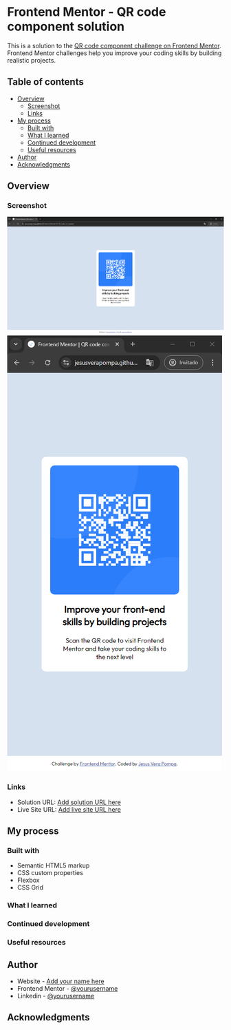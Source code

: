 # Frontend Mentor - QR code component solution

This is a solution to the [QR code component challenge on Frontend Mentor](https://www.frontendmentor.io/challenges/qr-code-component-iux_sIO_H). Frontend Mentor challenges help you improve your coding skills by building realistic projects.

## Table of contents

-   [Overview](#overview)
    -   [Screenshot](#screenshot)
    -   [Links](#links)
-   [My process](#my-process)
    -   [Built with](#built-with)
    -   [What I learned](#what-i-learned)
    -   [Continued development](#continued-development)
    -   [Useful resources](#useful-resources)
-   [Author](#author)
-   [Acknowledgments](#acknowledgments)

## Overview

### Screenshot

![](./assets/img/screenshot/screenshot-desktop.png)
![](./assets/img/screenshot/screenshot-mobile.png)

### Links

-   Solution URL: [Add solution URL here](https://github.com/JesusVeraPompa/Frontend-Mentor-01-QR-code-component)
-   Live Site URL: [Add live site URL here](https://jesusverapompa.github.io/Frontend-Mentor-01-QR-code-component/)

## My process

### Built with

-   Semantic HTML5 markup
-   CSS custom properties
-   Flexbox
-   CSS Grid

### What I learned

### Continued development

### Useful resources

## Author

-   Website - [Add your name here](https://techpompahelp.com/)
-   Frontend Mentor - [@yourusername](https://www.frontendmentor.io/profile/JesusVeraPompa)
-   Linkedin - [@yourusername](https://www.linkedin.com/in/jes%C3%BAs-alberto-vera-pompa-26ba43190/)

## Acknowledgments
